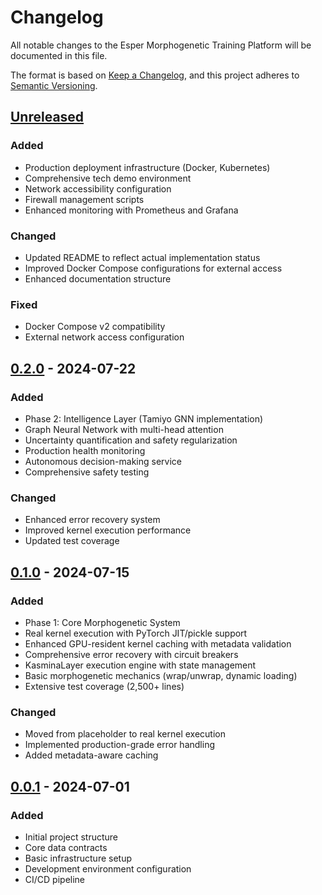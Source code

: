 # Changelog

All notable changes to the Esper Morphogenetic Training Platform will be documented in this file.

The format is based on [Keep a Changelog](https://keepachangelog.com/en/1.0.0/),
and this project adheres to [Semantic Versioning](https://semver.org/spec/v2.0.0.html).

## [Unreleased]

### Added
- Production deployment infrastructure (Docker, Kubernetes)
- Comprehensive tech demo environment
- Network accessibility configuration
- Firewall management scripts
- Enhanced monitoring with Prometheus and Grafana

### Changed
- Updated README to reflect actual implementation status
- Improved Docker Compose configurations for external access
- Enhanced documentation structure

### Fixed
- Docker Compose v2 compatibility
- External network access configuration

## [0.2.0] - 2024-07-22

### Added
- Phase 2: Intelligence Layer (Tamiyo GNN implementation)
- Graph Neural Network with multi-head attention
- Uncertainty quantification and safety regularization
- Production health monitoring
- Autonomous decision-making service
- Comprehensive safety testing

### Changed
- Enhanced error recovery system
- Improved kernel execution performance
- Updated test coverage

## [0.1.0] - 2024-07-15

### Added
- Phase 1: Core Morphogenetic System
- Real kernel execution with PyTorch JIT/pickle support
- Enhanced GPU-resident kernel caching with metadata validation
- Comprehensive error recovery with circuit breakers
- KasminaLayer execution engine with state management
- Basic morphogenetic mechanics (wrap/unwrap, dynamic loading)
- Extensive test coverage (2,500+ lines)

### Changed
- Moved from placeholder to real kernel execution
- Implemented production-grade error handling
- Added metadata-aware caching

## [0.0.1] - 2024-07-01

### Added
- Initial project structure
- Core data contracts
- Basic infrastructure setup
- Development environment configuration
- CI/CD pipeline

[Unreleased]: https://github.com/esper/esperlite/compare/v0.2.0...HEAD
[0.2.0]: https://github.com/esper/esperlite/compare/v0.1.0...v0.2.0
[0.1.0]: https://github.com/esper/esperlite/compare/v0.0.1...v0.1.0
[0.0.1]: https://github.com/esper/esperlite/releases/tag/v0.0.1